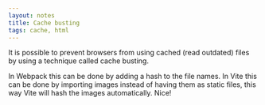 ```yaml
---
layout: notes
title: Cache busting
tags: cache, html
---
```


It is possible to prevent browsers from using cached (read outdated) files by using a technique called cache busting. 

In Webpack this can be done by adding a hash to the file names. In Vite this can be done by importing images instead of having them as static files, this way Vite will hash the images automatically. Nice!